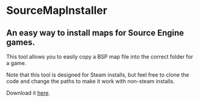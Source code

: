 # SourceMapInstaller
## An easy way to install maps for Source Engine games.

This tool allows you to easily copy a BSP map file into the correct folder for a game.

Note that this tool is designed for Steam installs, but feel free to clone the code and change the paths to make it work with non-steam installs.

Download it [here](https://github.com/cainy-a/SourceMapInstaller/releases).

